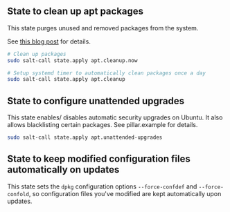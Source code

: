 ## State to clean up apt packages

This state purges unused and removed packages from the system.

See [this blog post](https://chr4.org/blog/2013/08/04/apt-get-cleanup-commands/) for details.

```bash
# Clean up packages
sudo salt-call state.apply apt.cleanup.now

# Setup systemd timer to automatically clean packages once a day
sudo salt-call state.apply apt.cleanup
```


## State to configure unattended upgrades

This state enables/ disables automatic security upgrades on Ubuntu.
It also allows blacklisting certain packages.
See pillar.example for details.

```bash
sudo salt-call state.apply apt.unattended-upgrades
```


## State to keep modified configuration files automatically on updates

This state sets the `dpkg` configuration options `--force-confdef` and
`--force-confold`, so configuration files you've modified are kept
automatically upon updates.
